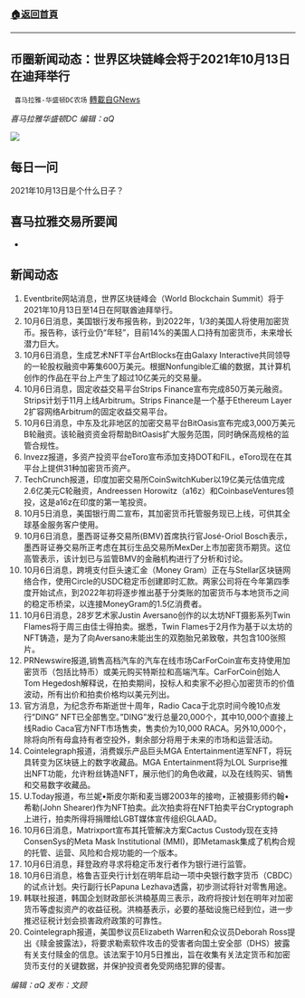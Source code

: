 ###  [:house:返回首頁](https://github.com/ourhimalayas/txt)
---


## 币圈新闻动态：世界区块链峰会将于2021年10月13日在迪拜举行
` 喜马拉雅-华盛顿DC农场` [轉載自GNews](https://gnews.org/zh-hans/1578733/)

*喜马拉雅华盛顿DC 编辑：aQ*

![](http://himalayawashingtondc.org/wp-content/uploads/2021/07/ScreenShot-2021-07-31-at-16.20.22@2x.png)



## 每日一问





2021年10月13日是个什么日子？





## 喜马拉雅交易所要闻





- 






## 新闻动态





1. Eventbrite网站消息，世界区块链峰会（World Blockchain Summit）将于2021年10月13日至14日在阿联酋迪拜举行。
2. 10月6日消息，美国银行发布报告称，到2022年，1/3的美国人将使用加密货币。报告称，该行业仍“年轻”，目前14%的美国人口持有加密货币，未来增长潜力巨大。
3. 10月6日消息，生成艺术NFT平台ArtBlocks在由Galaxy Interactive共同领导的一轮股权融资中筹集600万美元。根据Nonfungible汇编的数据，其计算机创作的作品在平台上产生了超过10亿美元的交易量。
4. 10月6日消息，固定收益交易平台Strips Finance宣布完成850万美元融资。Strips计划于11月上线Arbitrum。Strips Finance是一个基于Ethereum Layer 2扩容网络Arbitrum的固定收益交易平台。
5. 10月6日消息，中东及北非地区的加密交易平台BitOasis宣布完成3,000万美元B轮融资。该轮融资资金将帮助BitOasis扩大服务范围，同时确保高规格的监管合规性。
6. Invezz报道，多资产投资平台eToro宣布添加支持DOT和FIL，eToro现在在其平台上提供31种加密货币资产。
7. TechCrunch报道，印度加密交易所CoinSwitchKuber以19亿美元估值完成2.6亿美元C轮融资，Andreessen Horowitz（a16z）和CoinbaseVentures领投，这是a16z在印度的第一笔投资。
8. 10月5日消息，美国银行周二宣布，其加密货币托管服务现已上线，可供其全球基金服务客户使用。
9. 10月6日消息，墨西哥证券交易所(BMV)首席执行官José-Oriol Bosch表示，墨西哥证券交易所正考虑在其衍生品交易所MexDer上市加密货币期货。这位高管表示，该计划已与监管BMV的金融机构进行了分析和讨论。
10. 10月6日消息，跨境支付巨头速汇金（Money Gram）正在与Stellar区块链网络合作，使用Circle的USDC稳定币创建即时汇款。两家公司将在今年第四季度开始试点，到2022年初将逐步推出基于分类账的加密货币与本地货币之间的稳定币桥梁，以连接MoneyGram的1.5亿消费者。
11. 10月6日消息，28岁艺术家Justin Aversano创作的以太坊NFT摄影系列Twin Flames将于周三由佳士得拍卖。据悉，Twin Flames于2月作为基于以太坊的NFT铸造，是为了向Aversano未能出生的双胞胎兄弟致敬，共包含100张照片。
12. PRNewswire报道,销售高档汽车的汽车在线市场CarForCoin宣布支持使用加密货币（包括比特币）或美元购买特斯拉和高端汽车。CarForCoin创始人Tom Hegedosh解释说，在拍卖期间，投标人和卖家不必担心加密货币的价值波动，所有出价和拍卖价格均以美元列出。
13. 官方消息，为纪念乔布斯逝世十周年，Radio Caca于北京时间今晚10点发行”DING” NFT已全部售空。”DING”发行总量20,000个，其中10,000个直接上线Radio Caca官方NFT市场售卖，售卖价为10,000 RACA。另外10,000个，除将向所有母盒持有者空投外，剩余部分将用于未来的市场和运营活动。
14. Cointelegraph报道，消费娱乐产品巨头MGA Entertainment进军NFT，将玩具转变为区块链上的数字收藏品。MGA Entertainment将为LOL Surprise推出NFT功能，允许粉丝铸造NFT，展示他们的角色收藏，以及在线购买、销售和交易数字收藏品。
15. U.Today报道，布兰妮•斯皮尔斯和麦当娜2003年的接吻，正被摄影师约翰•希勒(John Shearer)作为NFT拍卖。此次拍卖将在NFT拍卖平台Cryptograph上进行，拍卖所得将捐赠给LGBT媒体宣传组织GLAAD。
16. 10月6日消息，Matrixport宣布其托管解决方案Cactus Custody现在支持ConsenSys的Meta Mask Institutional (MMI)，即Metamask集成了机构合规的托管、运营、风险和合规功能的一个版本。
17. 10月6日消息，拜登政府寻求将稳定币发行者作为银行进行监管。
18. 10月6日消息，格鲁吉亚央行计划在明年启动一项中央银行数字货币（CBDC）的试点计划。央行副行长Papuna Lezhava透露，初步测试将针对零售用途。
19. 韩联社报道，韩国企划财政部长洪楠基周三表示，政府将按计划在明年对加密货币等虚拟资产的收益征税。洪楠基表示，必要的基础设施已经到位，进一步推迟征税计划会损害政府政策的可靠性。
20. Cointelegraph报道，美国参议员Elizabeth Warren和众议员Deborah Ross提出《赎金披露法》，将要求勒索软件攻击的受害者向国土安全部（DHS）披露有关支付赎金的信息。该法案于10月5日推出，旨在收集有关法定货币和加密货币支付的关键数据，并保护投资者免受网络犯罪的侵害。





*编辑：aQ
发布：文顾*
